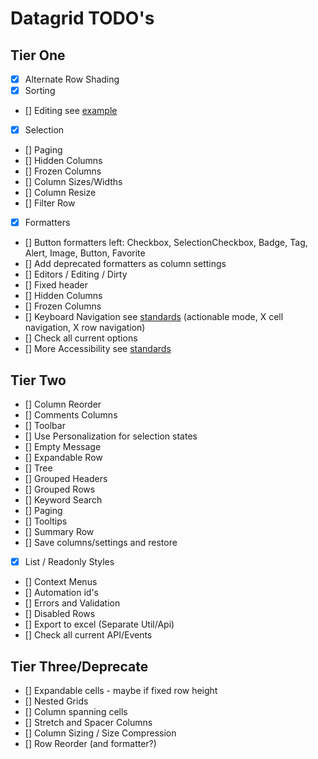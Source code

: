 # Datagrid TODO's

## Tier One

- [x] Alternate Row Shading
- [x] Sorting
- [] Editing see [example](https://www.w3.org/TR/wai-aria-practices/examples/grid/dataGrids.html)
- [x] Selection
- [] Paging
- [] Hidden Columns
- [] Frozen Columns
- [] Column Sizes/Widths
- [] Column Resize
- [] Filter Row
- [x] Formatters
- [] Button formatters left: Checkbox, SelectionCheckbox, Badge, Tag, Alert, Image, Button, Favorite
- [] Add deprecated formatters as column settings
- [] Editors / Editing / Dirty
- [] Fixed header
- [] Hidden Columns
- [] Frozen Columns
- [] Keyboard Navigation see [standards](https://www.w3.org/TR/wai-aria-practices/#keyboard-interaction-for-layout-grids) (actionable mode, X cell navigation, X row navigation)
- [] Check all current options
- [] More Accessibility see [standards](https://design.infor.com/code/ids-enterprise/latest/listview#accessibility)

## Tier Two

- [] Column Reorder
- [] Comments Columns
- [] Toolbar
- [] Use Personalization for selection states
- [] Empty Message
- [] Expandable Row
- [] Tree
- [] Grouped Headers
- [] Grouped Rows
- [] Keyword Search
- [] Paging
- [] Tooltips
- [] Summary Row
- [] Save columns/settings and restore
- [x] List / Readonly Styles
- [] Context Menus
- [] Automation id's
- [] Errors and Validation
- [] Disabled Rows
- [] Export to excel (Separate Util/Api)
- [] Check all current API/Events

## Tier Three/Deprecate

- [] Expandable cells - maybe if fixed row height
- [] Nested Grids
- [] Column spanning cells
- [] Stretch and Spacer Columns
- [] Column Sizing / Size Compression
- [] Row Reorder (and formatter?)
